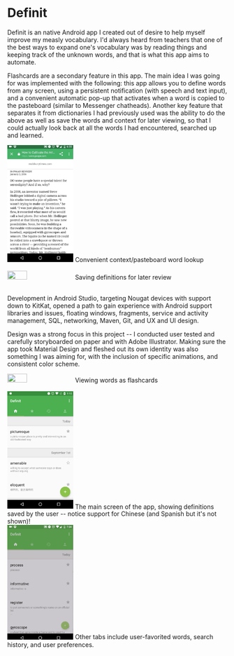 # Definit

Definit is an native Android app I created out of desire to help myself improve my measly vocabulary. I'd always heard from teachers that one of the best ways to expand one's vocabulary was by reading things and keeping track of the unknown words, and that is what this app aims to automate.

Flashcards are a secondary feature in this app. The main idea I was going for was implemented with the following:
this app allows you to define words from any screen, using a persistent notification (with speech and text input), and a convenient automatic pop-up that activates when a word is copied to the pasteboard (similar to Messenger chatheads). 
Another key feature that separates it from dictionaries I had previously used was the ability to do the above as well as save the words and context for later viewing, so that I could actually look back at all the words I had encountered, searched up and learned.

<img src="imgs/gif/context1.gif" height="30%" width="30%">
Convenient context/pasteboard word lookup<br/><br/>

<img src="imgs/gif/save.gif" height="30%" width="30%">
Saving definitions for later review<br/><br/>

Development in Android Studio, targeting Nougat devices with support down to KitKat, opened a path to gain experience with Android support libraries and issues, floating windows, fragments, service and activity management, SQL, networking, Maven, Git, and UX and UI design. 

Design was a strong focus in this project -- I conducted user tested and carefully storyboarded on paper and with Adobe Illustrator. Making sure the app took Material Design and fleshed out its own identity was also something I was aiming for, with the inclusion of specific animations, and consistent color scheme.

<img src="imgs/gif/seren.gif" height="30%" width="30%">
Viewing words as flashcards
<br/><br/>

<img src="imgs/main.png" height="30%" width="30%">
The main screen of the app, showing definitions saved by the user -- notice support for Chinese (and Spanish but it's not shown)!<br/>

<img src="imgs/gif/favorite.gif" height="30%" width="30%">
Other tabs include user-favorited words, search history, and user preferences.<br/><br/><br/>
